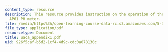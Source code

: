 ```yaml
---
content_type: resource
description: Thie resource provides instruction on the operation of the accumet portable
  AP61 PH meter.
file: /media/https%3A/open-learning-course-data-rc.s3.amazonaws.com/5-311-introductory-chemical-experimentation-fall-2005/926f5cafb5d21cf44d9ccdc0a078130c_uaca_appendix1.pdf
file_type: application/pdf
resourcetype: Document
title: uaca_appendix1.pdf
uid: 926f5caf-b5d2-1cf4-4d9c-cdc0a078130c
---
```

